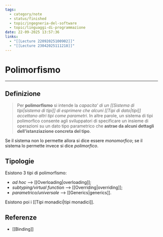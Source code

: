 ```yaml
---
tags:
  - category/note
  - status/finished
  - topic/ingegneria-del-software
  - topic/linguaggi-di-programmazione
date: 22-09-2025 13:57:36
links:
  - "[[Lecture 22092025100902]]"
  - "[[Lecture 23042025111218]]"
---
```

# Polimorfismo
---
## Definizione
> Per **polimorfismo** si intende la _capacita' di un [[Sistema di tipi|sistema di tipi]] di esprimere che alcuni [[Tipi di dato|tipi]] accettano altri tipi come parametri_. In altre parole, un sistema di tipi polimorfico consente agli sviluppatori di specificare un insieme di operazioni su un dato tipo parametrico che **astrae da alcuni dettagli dell'istanziazione concreta del tipo**.

Se il sistema non lo permette allora si dice essere _monomorfico_; se il sistema lo permette invece si dice _polimorfico_.

## Tipologie
Esistono 3 tipi di polimorfismo:
- _ad hoc_ --> [[Overloading|overloading]];
- _subtyping/virtual function_ --> [[Overriding|overriding]];
- _parametrico/universale_ --> [[Generics|generics]].

Esistono poi i [[Tipi monadici|tipi monadici]].

## Referenze
- [[Binding]]